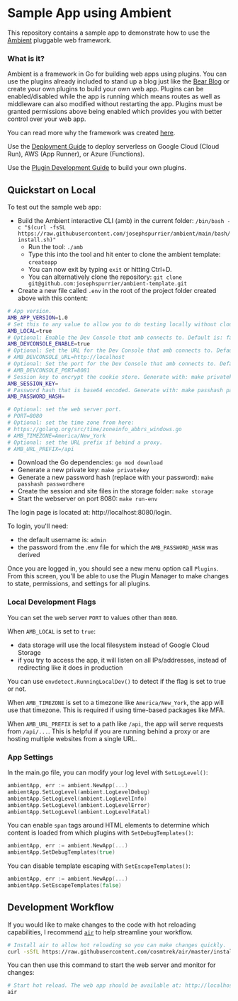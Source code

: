 # Sample App using Ambient

This repository contains a sample app to demonstrate how to use the [Ambient](https://github.com/josephspurrier/ambient) pluggable web framework.

### What is it?

Ambient is a framework in Go for building web apps using plugins. You can use the plugins already included to stand up a blog just like the [Bear Blog](https://bearblog.dev/) or create your own plugins to build your own web app. Plugins can be enabled/disabled while the app is running which means routes as well as middleware can also modified without restarting the app. Plugins must be granted permissions above being enabled which provides you with better control over your web app.

You can read more why the framework was created [here](https://github.com/josephspurrier/ambient).

Use the [Deployment Guide](DEPLOYMENT.md) to deploy serverless on Google Cloud (Cloud Run), AWS (App Runner), or Azure (Functions).

Use the [Plugin Development Guide](PLUGIN.md) to build your own plugins.

## Quickstart on Local

To test out the sample web app:

- Build the Ambient interactive CLI (amb) in the current folder: `/bin/bash -c "$(curl -fsSL https://raw.githubusercontent.com/josephspurrier/ambient/main/bash/install.sh)"`
  - Run the tool: `./amb`
  - Type this into the tool and hit enter to clone the ambient template: `createapp`
  - You can now exit by typing `exit` or hitting Ctrl+D.
  - You can alternatively clone the repository: `git clone git@github.com:josephspurrier/ambient-template.git`
- Create a new file called `.env` in the root of the project folder created above with this content:

```bash
# App version.
AMB_APP_VERSION=1.0
# Set this to any value to allow you to do testing locally without cloud access.
AMB_LOCAL=true
# Optional: Enable the Dev Console that amb connects to. Default is: false
AMB_DEVCONSOLE_ENABLE=true
# Optional: Set the URL for the Dev Console that amb connects to. Default is: http://localhost
# AMB_DEVCONSOLE_URL=http://localhost
# Optional: Set the port for the Dev Console that amb connects to. Default is: 8081
# AMB_DEVCONSOLE_PORT=8081
# Session key to encrypt the cookie store. Generate with: make privatekey
AMB_SESSION_KEY=
# Password hash that is base64 encoded. Generate with: make passhash passwordhere
AMB_PASSWORD_HASH=

# Optional: set the web server port.
# PORT=8080
# Optional: set the time zone from here:
# https://golang.org/src/time/zoneinfo_abbrs_windows.go
# AMB_TIMEZONE=America/New_York
# Optional: set the URL prefix if behind a proxy.
# AMB_URL_PREFIX=/api
```

- Download the Go dependencies: `go mod download`
- Generate a new private key: `make privatekey`
- Generate a new password hash (replace with your password): `make passhash passwordhere`
- Create the session and site files in the storage folder: `make storage`
- Start the webserver on port 8080: `make run-env`

The login page is located at: http://localhost:8080/login.

To login, you'll need:

- the default username is: `admin`
- the password from the .env file for which the `AMB_PASSWORD_HASH` was derived

Once you are logged in, you should see a new menu option call `Plugins`. From this screen, you'll be able to use the Plugin Manager to make changes to state, permissions, and settings for all plugins.

### Local Development Flags

You can set the web server `PORT` to values other than `8080`.

When `AMB_LOCAL` is set to `true`:

- data storage will use the local filesystem instead of Google Cloud Storage
- if you try to access the app, it will listen on all IPs/addresses, instead of redirecting like it does in production

You can use `envdetect.RunningLocalDev()` to detect if the flag is set to true or not.

When `AMB_TIMEZONE` is set to a timezone like `America/New_York`, the app will use that timezone. This is required if using time-based packages like MFA.

When `AMB_URL_PREFIX` is set to a path like `/api`, the app will serve requests from `/api/...`. This is helpful if you are running behind a proxy or are hosting multiple websites from a single URL.

### App Settings

In the main.go file, you can modify your log level with `SetLogLevel()`:

```go
ambientApp, err := ambient.NewApp(...)
ambientApp.SetLogLevel(ambient.LogLevelDebug)
ambientApp.SetLogLevel(ambient.LogLevelInfo)
ambientApp.SetLogLevel(ambient.LogLevelError)
ambientApp.SetLogLevel(ambient.LogLevelFatal)
```

You can enable `span` tags around HTML elements to determine which content is loaded from which plugins with `SetDebugTemplates()`:

```go
ambientApp, err := ambient.NewApp(...)
ambientApp.SetDebugTemplates(true)
```

You can disable template escaping with `SetEscapeTemplates()`:

```go
ambientApp, err := ambient.NewApp(...)
ambientApp.SetEscapeTemplates(false)
```

## Development Workflow

If you would like to make changes to the code with hot reloading capabilities, I recommend [`air`](https://github.com/cosmtrek/air) to help streamline your workflow.

```bash
# Install air to allow hot reloading so you can make changes quickly.
curl -sSfL https://raw.githubusercontent.com/cosmtrek/air/master/install.sh | sh -s
```

You can then use this command to start the web server and monitor for changes:

```bash
# Start hot reload. The web app should be available at: http://localhost:8080
air
```